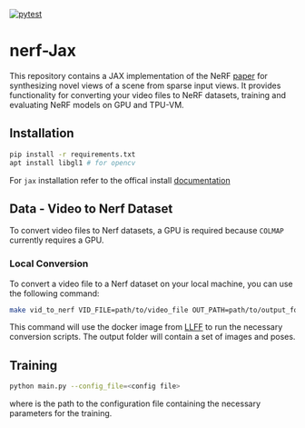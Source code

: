 [![pytest](https://github.com/higgsboost/nerf-jax/actions/workflows/pytest.yml/badge.svg)](https://github.com/higgsboost/nerf-jax/actions/workflows/pytest.yml)

# nerf-Jax
This repository contains a JAX implementation of the NeRF [paper](https://arxiv.org/abs/2003.08934) for synthesizing novel views of a scene from sparse input views. It provides functionality for converting your video files to NeRF datasets, training and evaluating NeRF models on GPU and TPU-VM.

## Installation 

```bash
pip install -r requirements.txt
apt install libgl1 # for opencv

```

For `jax` installation refer to the offical install [documentation](https://github.com/google/jax#installation)

## Data - Video to Nerf Dataset
To convert video files to Nerf datasets, a GPU is required because `COLMAP` currently requires a GPU. 

### Local Conversion
To convert a video file to a Nerf dataset on your local machine, you can use the following command:

```bash
make vid_to_nerf VID_FILE=path/to/video_file OUT_PATH=path/to/output_folder
```

This command will use the docker image from [LLFF](https://github.com/Fyusion/LLFF) to run the necessary conversion scripts. The output folder will contain a set of images and poses.


## Training 

```bash
python main.py --config_file=<config file>
```

where <config file> is the path to the configuration file containing the necessary parameters for the training. 


